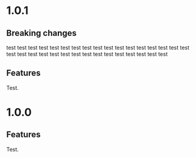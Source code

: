 # 1.0.1

## Breaking changes

test test test test test test test test test test test test test test test test
test test test test test test test test test test test test test test test test

## Features

Test.

# 1.0.0

## Features

Test.
